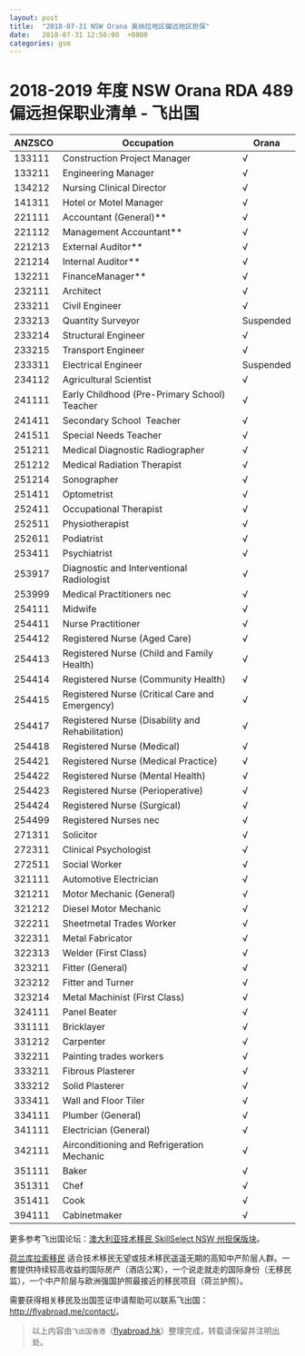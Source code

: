 ```yaml
---
layout: post
title:  "2018-07-31 NSW Orana 奥纳拉地区偏远地区担保"
date:   2018-07-31 12:56:00  +0800
categories: gsm
---
```

  
# 2018-2019 年度 NSW Orana RDA 489 偏远担保职业清单 - 飞出国

ANZSCO | Occupation | Orana
-- | -- | --
133111 | Construction Project Manager | √
133211 | Engineering Manager | √
134212 | Nursing Clinical Director | √
141311 | Hotel or Motel Manager | √
221111 | Accountant   (General)** | √
221112 | Management   Accountant** | √
221213 | External   Auditor** | √
221214 | Internal   Auditor** | √
132211 | FinanceManager** | √
232111 | Architect | √
233211 | Civil Engineer | √
233213 | Quantity Surveyor | Suspended
233214 | Structural Engineer | √
233215 | Transport Engineer | √
233311 | Electrical Engineer | Suspended
234112 | Agricultural Scientist | √
241111 | Early Childhood (Pre-Primary School) Teacher | √
241411 | Secondary School  Teacher | √
241511 | Special Needs Teacher | √
251211 | Medical Diagnostic Radiographer | √
251212 | Medical Radiation Therapist | √
251214 | Sonographer | √
251411 | Optometrist | √
252411 | Occupational Therapist | √
252511 | Physiotherapist | √
252611 | Podiatrist | √
253411 | Psychiatrist | √
253917 | Diagnostic and Interventional Radiologist | √
253999 | Medical Practitioners nec | √
254111 | Midwife | √
254411 | Nurse Practitioner | √
254412 | Registered Nurse (Aged Care) | √
254413 | Registered Nurse (Child and Family Health) | √
254414 | Registered Nurse (Community Health) | √
254415 | Registered Nurse (Critical Care and Emergency) | √
254417 | Registered Nurse (Disability and Rehabilitation) | √
254418 | Registered Nurse (Medical) | √
254421 | Registered Nurse (Medical Practice) | √
254422 | Registered Nurse (Mental Health) | √
254423 | Registered Nurse (Perioperative) | √
254424 | Registered Nurse (Surgical) | √
254499 | Registered Nurses nec | √
271311 | Solicitor | √
272311 | Clinical Psychologist | √
272511 | Social Worker | √
321111 | Automotive Electrician | √
321211 | Motor Mechanic (General) | √
321212 | Diesel Motor Mechanic | √
322211 | Sheetmetal Trades Worker | √
322311 | Metal Fabricator | √
322313 | Welder (First Class) | √
323211 | Fitter (General) | √
323212 | Fitter and Turner | √
323214 | Metal Machinist (First Class) | √
324111 | Panel Beater | √
331111 | Bricklayer | √
331212 | Carpenter | √
332211 | Painting trades workers | √
333211 | Fibrous Plasterer | √
333212 | Solid Plasterer | √
333411 | Wall and Floor Tiler | √
334111 | Plumber (General) | √
341111 | Electrician (General) | √
342111 | Airconditioning and Refrigeration Mechanic | √
351111 | Baker | √
351311 | Chef | √
351411 | Cook | √
394111 | Cabinetmaker | √

更多参考飞出国论坛：[澳大利亚技术移民 SkillSelect NSW 州担保版块](http://bbs.fcgvisa.com/c/skillselect/nsw)。  

[荷兰库拉索移民](http://www.flyabroad.hk/curacao) 适合技术移民无望或技术移民遥遥无期的高知中产阶层人群。一套提供持续较高收益的国际房产（酒店公寓），一个说走就走的国际身份（无移民监），一个中产阶层与欧洲强国护照最接近的移民项目（荷兰护照）。

需要获得相关移民及出国签证申请帮助可以联系飞出国： <a href="http://flyabroad.me/contact" target="_blank">http://flyabroad.me/contact/</a>。

> 以上内容由`飞出国香港`（<a href="http://flyabroad.hk/" target="_blank">flyabroad.hk</a>）整理完成，转载请保留并注明出处。